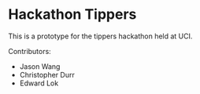 # Hackathon Tippers

This is a prototype for the tippers hackathon held at UCI. 

Contributors:

* Jason Wang
* Christopher Durr
* Edward Lok


